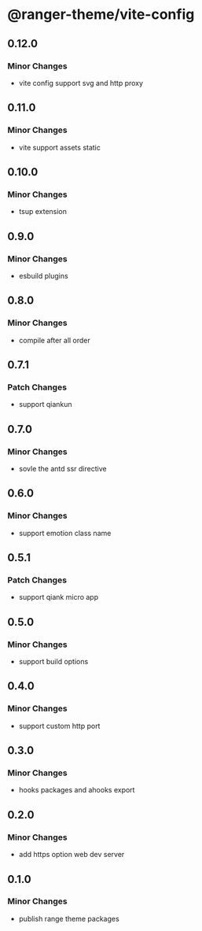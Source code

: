 # @ranger-theme/vite-config

## 0.12.0

### Minor Changes

- vite config support svg and http proxy

## 0.11.0

### Minor Changes

- vite support assets static

## 0.10.0

### Minor Changes

- tsup extension

## 0.9.0

### Minor Changes

- esbuild plugins

## 0.8.0

### Minor Changes

- compile after all order

## 0.7.1

### Patch Changes

- support qiankun

## 0.7.0

### Minor Changes

- sovle the antd ssr directive

## 0.6.0

### Minor Changes

- support emotion class name

## 0.5.1

### Patch Changes

- support qiank micro app

## 0.5.0

### Minor Changes

- support build options

## 0.4.0

### Minor Changes

- support custom http port

## 0.3.0

### Minor Changes

- hooks packages and ahooks export

## 0.2.0

### Minor Changes

- add https option web dev server

## 0.1.0

### Minor Changes

- publish range theme packages
